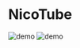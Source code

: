 # NicoTube

![demo](https://github.com/delta114514/NicoTube/blob/master/static/mainSample.gif?raw=true)
![demo](https://github.com/delta114514/NicoTube/blob/master/static/mainSample2.gif?raw=true)